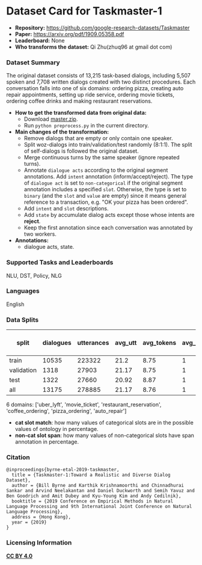 # Dataset Card for Taskmaster-1

- **Repository:** https://github.com/google-research-datasets/Taskmaster
- **Paper:** https://arxiv.org/pdf/1909.05358.pdf
- **Leaderboard:** None
- **Who transforms the dataset:** Qi Zhu(zhuq96 at gmail dot com)

### Dataset Summary

The original dataset consists of 13,215 task-based dialogs, including 5,507 spoken and 7,708 written dialogs created with two distinct procedures. Each conversation falls into one of six domains: ordering pizza, creating auto repair appointments, setting up ride service, ordering movie tickets, ordering coffee drinks and making restaurant reservations.

- **How to get the transformed data from original data:** 
  - Download [master.zip](https://github.com/google-research-datasets/Taskmaster/archive/refs/heads/master.zip).
  - Run `python preprocess.py` in the current directory.
- **Main changes of the transformation:**
  - Remove dialogs that are empty or only contain one speaker.
  - Split woz-dialogs into train/validation/test randomly (8:1:1). The split of self-dialogs is followed the original dataset.
  - Merge continuous turns by the same speaker (ignore repeated turns).
  - Annotate `dialogue acts` according to the original segment annotations. Add `intent` annotation (inform/accept/reject). The type of `dialogue act` is set to `non-categorical` if the original segment annotation includes a specified `slot`. Otherwise, the type is set to `binary` (and the `slot` and `value` are empty) since it means general reference to a transaction, e.g. "OK your pizza has been ordered".
  - Add `intent` and `slot` descriptions.
  - Add `state` by accumulate dialog acts except those whose intents are **reject**.
  - Keep the first annotation since each conversation was annotated by two workers.
- **Annotations:**
  - dialogue acts, state.

### Supported Tasks and Leaderboards

NLU, DST, Policy, NLG

### Languages

English

### Data Splits

| split      |   dialogues |   utterances |   avg_utt |   avg_tokens |   avg_domains | cat slot match(state)   | cat slot match(goal)   | cat slot match(dialogue act)   |   non-cat slot span(dialogue act) |
|------------|-------------|--------------|-----------|--------------|---------------|-------------------------|------------------------|--------------------------------|-----------------------------------|
| train      |       10535 |       223322 |     21.2  |         8.75 |             1 | -                       | -                      | -                              |                               100 |
| validation |        1318 |        27903 |     21.17 |         8.75 |             1 | -                       | -                      | -                              |                               100 |
| test       |        1322 |        27660 |     20.92 |         8.87 |             1 | -                       | -                      | -                              |                               100 |
| all        |       13175 |       278885 |     21.17 |         8.76 |             1 | -                       | -                      | -                              |                               100 |

6 domains: ['uber_lyft', 'movie_ticket', 'restaurant_reservation', 'coffee_ordering', 'pizza_ordering', 'auto_repair']
- **cat slot match**: how many values of categorical slots are in the possible values of ontology in percentage.
- **non-cat slot span**: how many values of non-categorical slots have span annotation in percentage.

### Citation

```
@inproceedings{byrne-etal-2019-taskmaster,
  title = {Taskmaster-1:Toward a Realistic and Diverse Dialog Dataset},
  author = {Bill Byrne and Karthik Krishnamoorthi and Chinnadhurai Sankar and Arvind Neelakantan and Daniel Duckworth and Semih Yavuz and Ben Goodrich and Amit Dubey and Kyu-Young Kim and Andy Cedilnik},
  booktitle = {2019 Conference on Empirical Methods in Natural Language Processing and 9th International Joint Conference on Natural Language Processing},
  address = {Hong Kong}, 
  year = {2019} 
}
```

### Licensing Information

[**CC BY 4.0**](https://creativecommons.org/licenses/by/4.0/)
